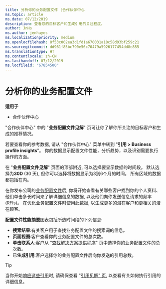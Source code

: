 ```yaml
---
title: 分析你的业务配置文件 |合作伙伴中心
ms.topic: article
ms.date: 07/12/2019
description: 查看您的目标客户和生成引用的关注程度。
author: JnHs
ms.author: jenhayes
ms.localizationpriority: medium
ms.openlocfilehash: 8f53c002ea3d1fd1a670031a18c58d93bf259c21
ms.sourcegitcommit: dd961f85bc790e56c70479a5926177454dd8e855
ms.translationtype: HT
ms.contentlocale: zh-CN
ms.lasthandoff: 07/12/2019
ms.locfileid: "67854500"
---
```

# <a name="analyze-your-business-profile"></a>分析你的业务配置文件
<!-- 
https://go.microsoft.com/fwlink/?linkid=849120
-->

**适用于**

- 合作伙伴中心

"合作伙伴中心" 中的 "**业务配置文件见解**" 页可让你了解你所关注的目标客户和生成的推荐情况。

若要查看你的参考数据, 请从 "合作伙伴中心" 菜单中转到 "**引用 > Business profile insights**"。 你的数据显示配置文件性能，分析趋势，以及识别需要执行操作的方面。

在 "**业务配置文件见解**" 页面的顶部附近, 可以选择要显示数据的时间段。 默认选择为**30D** (30 天), 但你可以选择将数据显示为3到6个月的时间。 所有区域的数据都包括在内。

在你发布公司的[业务配置文件](create-a-marketing-profile.md)后, 你将开始查看有关哪些客户找到你的个人资料、他们单击多长时间来了解详细信息的数据, 以及他们向你发送信息请求的频率 (RFIs)。 在优化业务配置文件时使用此数据, 以生成更多的潜在客户和更相关的潜在顾客。

**配置文件性能摘要**图表包括所选时间段的下列信息:

- **搜索结果**:有关客户用于查找业务配置文件的搜索词的信息。
- **页面视图**:客户查看你的业务配置文件的总次数。
- **单击联系人**:客户从 "[查找解决方案提供程序](https://www.microsoft.com/solution-providers/home)" 页中选择你的业务配置文件的总次数。
- 已**生成引用**:客户选择你的业务配置文件后向你发送的引用总数。

> [!TIP]
> 当你开始[响应这些引用](responding-to-referrals.md)时, 请确保查看 "[引用见解" 页](referral-insights.md), 以查看有关如何执行引用的详细信息。
